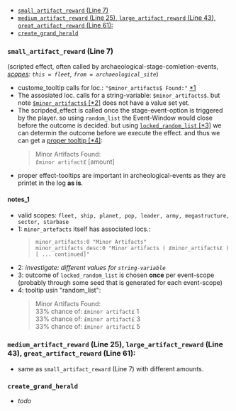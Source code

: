 - [`small_artifact_reward` (Line 7)](#small_artifact_reward-line-7)
- [`medium_artifact_reward` (Line 25), `large_artifact_reward` (Line 43), `great_artifact_reward` (Line 61):](#medium_artifact_reward-line-25-large_artifact_reward-line-43-great_artifact_reward-line-61)
- [`create_grand_herald`](#create_grand_herald)
 
 
 ### `small_artifact_reward` (Line 7)
(scripted effect, often called by archaeological-stage-comletion-events, *[scopes](#notes_1): `this = fleet`, `from = archaeological_site`*)  
  * custome_tooltip calls for loc.: `"$minor_artifacts$ Found:"` [*1](#notes_1)  
  * The assosiated loc. calls for a string-variable: `$minor_artifacts$`.
    but note [`$minor_artifacts$` [*2]](#notes_1) does not have a value set yet.  
  * The scripded_effect is called once the stage-event-option is triggered by the player.
    so using `random_list` the Event-Window would close before the outcome is decided.
    but using [`locked_random_list` [*3]](#notes_1) we can determin the outcome before we execute the effect. and thus we can get a [proper tooltip [*4]](#notes_1):  
    > Minor Artifacts Found:  
    >`£minor artifact£` [amount] 
  * proper effect-tooltips are important in archeological-events as they are printet in the log **as is**.
    

 #### notes_1<!-- omit in toc -->
  * valid scopes: `fleet, ship, planet, pop, leader, army, megastructure, sector, starbase`
  * 1: `minor_artefacts` itself has associated locs.:  
    > `minor_artifacts:0 "Minor Artifacts"`  
    > `minor_artifacts_desc:0 "Minor artifacts ( £minor_artifacts£ ) [ ... continued]"`
  * 2: *investigate: different values for `string-variable`*
  * 3: outcome of `locked_random_list` is chosen **once** per event-scope
        (probably through some seed that is generated for each event-scope)
  * 4:  tooltip usin "random_list":  
    > Minor Artifacts Found:  
    > 33% chance of: `£minor artifact£` 1  
    > 33% chance of: `£minor artifact£` 3  
    > 33% chance of: `£minor artifact£` 5  


### `medium_artifact_reward` (Line 25), `large_artifact_reward` (Line 43), `great_artifact_reward` (Line 61):  
* same as `small_artifact_reward` (Line 7) with different amounts.  

### `create_grand_herald`
* *todo*